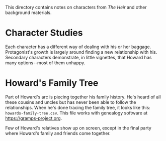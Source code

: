 
This directory contains notes on characters from *The Heir* and other background materials.

# Character Studies

Each character has a different way of dealing with his or her baggage.
Protagonist's growth is largely around finding a new relationship with his.
Secondary characters demonstrate, in little vignettes, that Howard has many options--most of them unhappy.

# Howard's Family Tree

Part of Howard's arc is piecing together his family history.
He's heard of all these cousins and uncles but has never been able to follow the relationships.
When he's done tracing the family tree, it looks like this: `howards-family-tree.csv`.
This file works with genealogy software at <https://gramps-project.org>.


Few of Howard's relatives show up on screen, except in the final party where Howard's family and friends come together.
